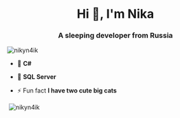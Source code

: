 
<h1 align="center">Hi 👋, I'm Nika</h1>
<h3 align="center">A sleeping developer from Russia</h3>

<p align="left"> <img src="https://komarev.com/ghpvc/?username=nikyn4ik&label=Profile%20views&color=0e75b6&style=flat" alt="nikyn4ik" /> </p>

- 👀 **C#**
- 👀 **SQL Server**

- ⚡ Fun fact **I have two cute big cats**

<p>&nbsp;<img align="center" src="https://github-readme-stats.vercel.app/api?username=nikyn4ik&show_icons=true&locale=en" alt="nikyn4ik" /></p>
